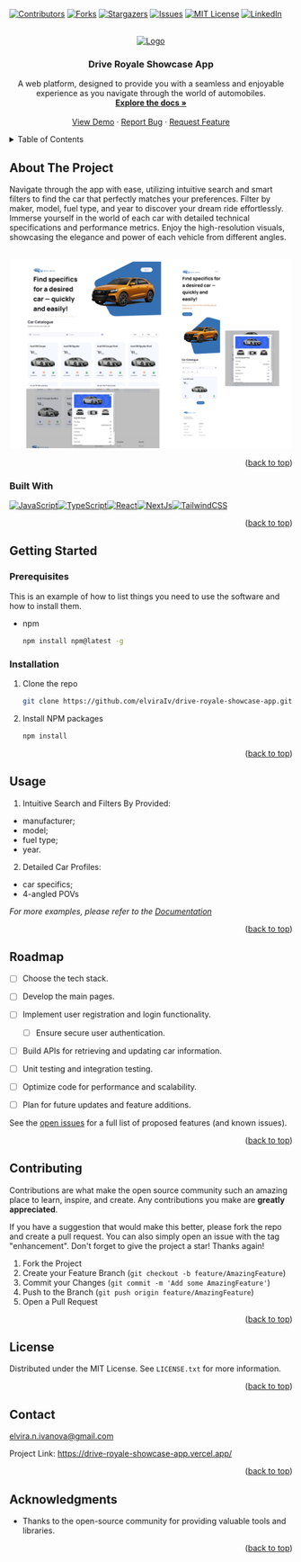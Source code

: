 <a name="readme-top"></a>


[![Contributors][contributors-shield]][contributors-url]
[![Forks][forks-shield]][forks-url]
[![Stargazers][stars-shield]][stars-url]
[![Issues][issues-shield]][issues-url]
[![MIT License][license-shield]][license-url]
[![LinkedIn][linkedin-shield]][linkedin-url]



<!-- PROJECT LOGO -->
<br />
<div align="center">
  <a href="https://github.com/elviraIv/drive-royale-showcase-app">
    <img src="images/logo.png" alt="Logo" width="80" height="80">
  </a>

<h3 align="center">Drive Royale Showcase App</h3>

  <p align="center">
    A web platform, designed to provide you with a seamless and enjoyable experience as you navigate through the world of automobiles. 
    <br />
    <a href="https://github.com/elviraIv/drive-royale-showcase-app"><strong>Explore the docs »</strong></a>
    <br />
    <br />
    <a href="https://github.com/elviraIv/drive-royale-showcase-app">View Demo</a>
    ·
    <a href="https://github.com/elviraIv/drive-royale-showcase-app/issues">Report Bug</a>
    ·
    <a href="https://github.com/elviraIv/drive-royale-showcase-app/issues">Request Feature</a>
  </p>
</div>



<!-- TABLE OF CONTENTS -->
<details>
  <summary>Table of Contents</summary>
  <ol>
    <li>
      <a href="#about-the-project">About The Project</a>
      <ul>
        <li><a href="#built-with">Built With</a></li>
      </ul>
    </li>
    <li>
      <a href="#getting-started">Getting Started</a>
      <ul>
        <li><a href="#prerequisites">Prerequisites</a></li>
        <li><a href="#installation">Installation</a></li>
      </ul>
    </li>
    <li><a href="#usage">Usage</a></li>
    <li><a href="#roadmap">Roadmap</a></li>
    <li><a href="#contributing">Contributing</a></li>
    <li><a href="#license">License</a></li>
    <li><a href="#contact">Contact</a></li>
    <li><a href="#acknowledgments">Acknowledgments</a></li>
  </ol>
</details>



<!-- ABOUT THE PROJECT -->
## About The Project


Navigate through the app with ease, utilizing intuitive search and smart filters to find the car that perfectly matches your preferences. Filter by maker, model, fuel type, and year to discover your dream ride effortlessly.
Immerse yourself in the world of each car with detailed
technical specifications and performance metrics.  Enjoy the high-resolution visuals, showcasing the elegance and power of each vehicle from different angles.

<br />
<div align="left">
  <a href="https://github.com/elviraIv/drive-royale-showcase-app">
    <img src="public/overoll-pressed.png" alt="project" >
  </a>
<p align="right">(<a href="#readme-top">back to top</a>)</p>



### Built With
<p align="left">
<a href="https://developer.mozilla.org/en-US/docs/Web/JavaScript" target="_blank" rel="noreferrer"><img src="https://raw.githubusercontent.com/danielcranney/readme-generator/main/public/icons/skills/javascript-colored.svg" width="36" height="36" alt="JavaScript" /></a><a href="https://www.typescriptlang.org/" target="_blank" rel="noreferrer"><img src="https://raw.githubusercontent.com/danielcranney/readme-generator/main/public/icons/skills/typescript-colored.svg" width="36" height="36" alt="TypeScript" /></a><a href="https://reactjs.org/" target="_blank" rel="noreferrer"><img src="https://raw.githubusercontent.com/danielcranney/readme-generator/main/public/icons/skills/react-colored.svg" width="36" height="36" alt="React" /></a><a href="https://nextjs.org/docs" target="_blank" rel="noreferrer"><img src="https://raw.githubusercontent.com/danielcranney/readme-generator/main/public/icons/skills/nextjs-colored.svg" width="36" height="36" alt="NextJs" /></a><a href="https://tailwindcss.com/" target="_blank" rel="noreferrer"><img src="https://raw.githubusercontent.com/danielcranney/readme-generator/main/public/icons/skills/tailwindcss-colored.svg" width="36" height="36" alt="TailwindCSS" /></a>
</p>

<p align="right">(<a href="#readme-top">back to top</a>)</p>



<!-- GETTING STARTED -->
## Getting Started



### Prerequisites

This is an example of how to list things you need to use the software and how to install them.
* npm
  ```sh
  npm install npm@latest -g
  ```

### Installation


1. Clone the repo
   ```sh
   git clone https://github.com/elviraIv/drive-royale-showcase-app.git
   ```
2. Install NPM packages
   ```sh
   npm install
   ```


<p align="right">(<a href="#readme-top">back to top</a>)</p>



<!-- USAGE EXAMPLES -->
## Usage

1. Intuitive Search and Filters By Provided:
- manufacturer;
- model;
- fuel type;
- year.

2. Detailed Car Profiles: 
- car specifics;
- 4-angled POVs

_For more examples, please refer to the [Documentation](https://example.com)_

<p align="right">(<a href="#readme-top">back to top</a>)</p>



<!-- ROADMAP -->
## Roadmap

- [ ] Choose the tech stack.
- [ ] Develop the main pages.
- [ ] Implement user registration and login functionality.
    - [ ] Ensure secure user authentication.
- [ ] Build APIs for retrieving and updating car information.
- [ ] Unit testing and integration testing.
- [ ] Optimize code for performance and scalability.
- [ ] Plan for future updates and feature additions.
    


See the [open issues](https://github.com/elviraIv/drive-royale-showcase-app/issues) for a full list of proposed features (and known issues).

<p align="right">(<a href="#readme-top">back to top</a>)</p>



<!-- CONTRIBUTING -->
## Contributing

Contributions are what make the open source community such an amazing place to learn, inspire, and create. Any contributions you make are **greatly appreciated**.

If you have a suggestion that would make this better, please fork the repo and create a pull request. You can also simply open an issue with the tag "enhancement".
Don't forget to give the project a star! Thanks again!

1. Fork the Project
2. Create your Feature Branch (`git checkout -b feature/AmazingFeature`)
3. Commit your Changes (`git commit -m 'Add some AmazingFeature'`)
4. Push to the Branch (`git push origin feature/AmazingFeature`)
5. Open a Pull Request

<p align="right">(<a href="#readme-top">back to top</a>)</p>



<!-- LICENSE -->
## License

Distributed under the MIT License. See `LICENSE.txt` for more information.

<p align="right">(<a href="#readme-top">back to top</a>)</p>



<!-- CONTACT -->
## Contact

elvira.n.ivanova@gmail.com

Project Link: https://drive-royale-showcase-app.vercel.app/

<p align="right">(<a href="#readme-top">back to top</a>)</p>



<!-- ACKNOWLEDGMENTS -->
## Acknowledgments

* Thanks to the open-source community for providing valuable tools and libraries.


<p align="right">(<a href="#readme-top">back to top</a>)</p>



<!-- MARKDOWN LINKS & IMAGES -->
<!-- https://www.markdownguide.org/basic-syntax/#reference-style-links -->
[contributors-shield]: https://img.shields.io/github/contributors/elviraIv/drive-royale-showcase-app.svg?style=for-the-badge
[contributors-url]: https://github.com/elviraIv/drive-royale-showcase-app/graphs/contributors
[forks-shield]: https://img.shields.io/github/forks/elviraIv/drive-royale-showcase-app.svg?style=for-the-badge
[forks-url]: https://github.com/elviraIv/drive-royale-showcase-app/network/members
[stars-shield]: https://img.shields.io/github/stars/elviraIv/drive-royale-showcase-app.svg?style=for-the-badge
[stars-url]: https://github.com/elviraIv/drive-royale-showcase-app/stargazers
[issues-shield]: https://img.shields.io/github/issues/elviraIv/drive-royale-showcase-app.svg?style=for-the-badge
[issues-url]: https://github.com/elviraIv/drive-royale-showcase-app/issues
[license-shield]: https://img.shields.io/github/license/elviraIv/drive-royale-showcase-app.svg?style=for-the-badge
[license-url]: https://github.com/elviraIv/drive-royale-showcase-app/blob/master/LICENSE.txt
[linkedin-shield]: https://img.shields.io/badge/-LinkedIn-black.svg?style=for-the-badge&logo=linkedin&colorB=555
[linkedin-url]: https://linkedin.com/in/elvira-ivanova/
